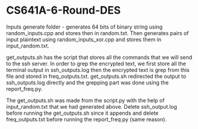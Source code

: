 # CS641A-6-Round-DES

Inputs generate folder - generates 64 bits of binary string using random_inputs.cpp and stores then in random.txt.
Then generates pairs of input plaintext using random_inputs_xor.cpp and stores them in input_random.txt.

get_outputs.sh has the script that stores all the commands that we will send to the ssh server.
In order to grep the encrypted text, we first store all the terminal output in ssh_outputs.log then the encrypted text is grep from this file and stored in freq_outputs.txt. 
get_outputs.sh redirected the output to ssh_outputs.log directly and the grepping part was done using the report_freq.py.

The get_outputs.sh was made from the script.py with the help of input_random.txt that we had generated above.
Delete ssh_output.log before running the get_outputs.sh since it appends and delete freq_outputs.txt before running the report_freq.py (same reason).
